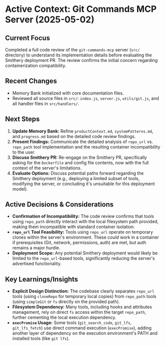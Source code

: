 # Active Context: Git Commands MCP Server (2025-05-02)

## Current Focus

Completed a full code review of the `git-commands-mcp` server (`src/` directory) to understand its implementation details before evaluating the Smithery deployment PR. The review confirms the initial concern regarding containerization compatibility.

## Recent Changes

- Memory Bank initialized with core documentation files.
- Reviewed all source files in `src/`: `index.js`, `server.js`, `utils/git.js`, and all handler files in `src/handlers/`.

## Next Steps

1.  **Update Memory Bank:** Refine `productContext.md`, `systemPatterns.md`, and `progress.md` based on the detailed code review findings.
2.  **Present Findings:** Communicate the detailed analysis of `repo_url` vs. `repo_path` tool implementation and the resulting container incompatibility to the user.
3.  **Discuss Smithery PR:** Re-engage on the Smithery PR, specifically asking for the `Dockerfile` and config file contents, now with the full context of the server's limitations.
4.  **Evaluate Options:** Discuss potential paths forward regarding the Smithery deployment (e.g., deploying a limited subset of tools, modifying the server, or concluding it's unsuitable for this deployment model).

## Active Decisions & Considerations

- **Confirmation of Incompatibility:** The code review confirms that tools using `repo_path` directly interact with the local filesystem path provided, making them incompatible with standard container isolation.
- **`repo_url` Tool Feasibility:** Tools using `repo_url` operate on temporary clones within the server's environment. These _could_ work in a container if prerequisites (Git, network, permissions, auth) are met, but auth remains a major hurdle.
- **Deployment Scope:** Any potential Smithery deployment would likely be limited to the `repo_url`-based tools, significantly reducing the server's advertised functionality.

## Key Learnings/Insights

- **Explicit Design Distinction:** The codebase clearly separates `repo_url` tools (using `cloneRepo` for temporary local copies) from `repo_path` tools (using `simpleGit` or `fs` directly on the provided path).
- **Filesystem Dependency:** Many tools, including hooks and attributes management, rely on direct `fs` access within the target `repo_path`, further cementing the local execution dependency.
- **`execPromise` Usage:** Some tools (`git_search_code`, `git_lfs`, `git_lfs_fetch`) use direct command execution (`execPromise`), adding another layer of dependency on the execution environment's PATH and installed tools (like `git lfs`).
